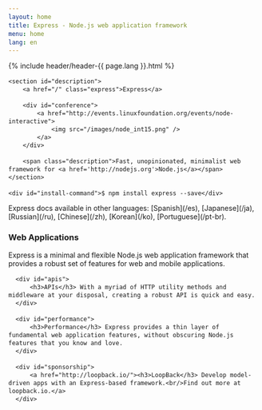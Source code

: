 ```yaml
---
layout: home
title: Express - Node.js web application framework
menu: home
lang: en
---
```


<section id="home-content">
    {% include header/header-{{ page.lang }}.html %}
    <div id="overlay"></div>

    <section id="description">
        <a href="/" class="express">Express</a>

        <div id="conference">
            <a href="http://events.linuxfoundation.org/events/node-interactive">
                <img src="/images/node_int15.png" />
            </a>
        </div>

        <span class="description">Fast, unopinionated, minimalist web framework for <a href='http://nodejs.org'>Node.js</a></span>
    </section>

    <div id="install-command">$ npm install express --save</div>
</section>

<section id="doc-langs" markdown="1">
  Express docs available in other languages: [Spanish](/es), [Japanese](/ja), [Russian](/ru), [Chinese](/zh), [Korean](/ko), [Portuguese](/pt-br).
</section>

<section id="intro">

  <div id="boxes" class="clearfix">
      <div id="web-applications">
          <h3>Web Applications</h3> Express is a minimal and flexible Node.js web application framework that provides a robust set of features for web and mobile applications.
      </div>

      <div id="apis">
          <h3>APIs</h3> With a myriad of HTTP utility methods and middleware at your disposal, creating a robust API is quick and easy.
      </div>

      <div id="performance">
          <h3>Performance</h3> Express provides a thin layer of fundamental web application features, without obscuring Node.js features that you know and love.
      </div>

      <div id="sponsorship">
          <a href="http://loopback.io/"><h3>LoopBack</h3> Develop model-driven apps with an Express-based framework.<br/>Find out more at loopback.io.</a>
      </div>
  </div>

</section>

<!--
<section id="announcements">
  {% include announcement/announcement-{{ page.lang }}.md %}
</section>
-->
